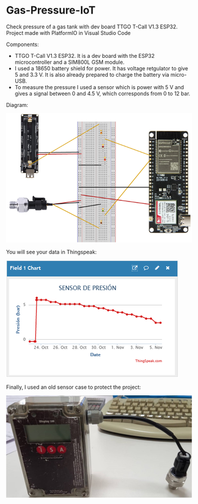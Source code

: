 # Gas-Pressure-IoT
Check pressure of a gas tank with dev board TTGO T-Call V1.3 ESP32. Project made with PlatformIO in Visual Studio Code

Components:

- TTGO T-Call V1.3 ESP32. It is a dev board with the ESP32 microcontroller and a SIM800L GSM module.
- I used a 18650 battery shield for power. It has voltage retgulator to give 5 and 3.3 V. It is also already prepared to charge the battery via micro-USB.
- To measure the pressure I used a sensor which is power with 5 V and gives a signal between 0 and 4.5 V, which corresponds from 0 to 12 bar.


Diagram:

![alt text](https://github.com/alferbra/Gas-Pressure-IoT/blob/main/img/Diagram.png?raw=true)


You will see your data in Thingspeak:

![alt text](https://github.com/alferbra/Gas-Pressure-IoT/blob/main/img/Thingspeak%20chart.png?raw=true)


Finally, I used an old sensor case to protect the project:

![alt text](https://github.com/alferbra/Gas-Pressure-IoT/blob/main/img/sensor%20case.jpg?raw=true)
